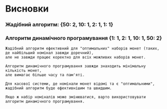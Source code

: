 # Висновки

### Жадібний алгоритм:  {50: 2, 10: 1, 2: 1, 1: 1}
### Алгоритм динамічного програмування  {1: 1, 2: 1, 10: 1, 50: 2}

```
Жадібний алгоритм ефективний для "оптимальних" наборів монет (таких, де найбільший номінал завжди доречний),
але не завжди працює коректно для всіх можливих наборів монет. 

Алгоритм динамічного програмування завжди знаходить мінімальну кількість монет,
але вимагає більше часу та пам'яті.
 
Для касової системи, де номінали монет відомі та є "оптимальними", 
жадібний алгоритм буде ефективнішим та швидшим. 

Якщо ж набір номіналів може змінюватися, варто використовувати алгоритм динамічного програмування.
```